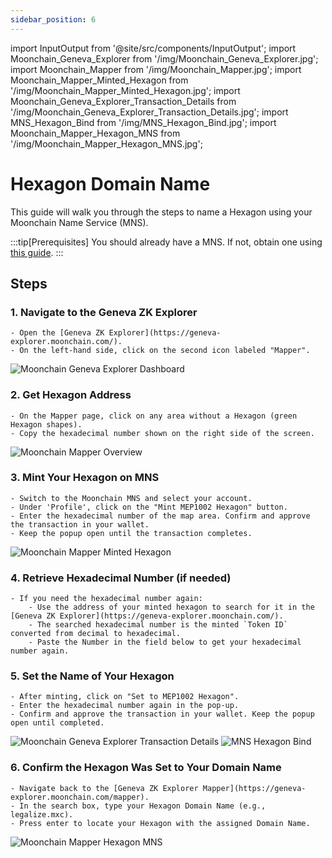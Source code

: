 ```yaml
---
sidebar_position: 6
---
```

import InputOutput from '@site/src/components/InputOutput';
import Moonchain_Geneva_Explorer from '/img/Moonchain_Geneva_Explorer.jpg';
import Moonchain_Mapper from '/img/Moonchain_Mapper.jpg';
import Moonchain_Mapper_Minted_Hexagon from '/img/Moonchain_Mapper_Minted_Hexagon.jpg';
import Moonchain_Geneva_Explorer_Transaction_Details from '/img/Moonchain_Geneva_Explorer_Transaction_Details.jpg';
import MNS_Hexagon_Bind from '/img/MNS_Hexagon_Bind.jpg';
import Moonchain_Mapper_Hexagon_MNS from '/img/Moonchain_Mapper_Hexagon_MNS.jpg';

# Hexagon Domain Name

This guide will walk you through the steps to name a Hexagon using your Moonchain Name Service (MNS).

:::tip[Prerequisites]
You should already have a MNS. If not, obtain one using [this guide](./Moonchain-Name-Service).
:::

## Steps

### 1. Navigate to the Geneva ZK Explorer
    - Open the [Geneva ZK Explorer](https://geneva-explorer.moonchain.com/).
    - On the left-hand side, click on the second icon labeled "Mapper".

<img src={Moonchain_Geneva_Explorer} alt="Moonchain Geneva Explorer Dashboard" class="full-width-image" />

### 2. Get Hexagon Address
    - On the Mapper page, click on any area without a Hexagon (green Hexagon shapes).
    - Copy the hexadecimal number shown on the right side of the screen.

<img src={Moonchain_Mapper} alt="Moonchain Mapper Overview" class="full-width-image" />

### 3. Mint Your Hexagon on MNS
    - Switch to the Moonchain MNS and select your account.
    - Under 'Profile', click on the "Mint MEP1002 Hexagon" button.
    - Enter the hexadecimal number of the map area. Confirm and approve the transaction in your wallet.
    - Keep the popup open until the transaction completes.

<img src={Moonchain_Mapper_Minted_Hexagon} alt="Moonchain Mapper Minted Hexagon" class="full-width-image" />

### 4. Retrieve Hexadecimal Number (if needed)
    - If you need the hexadecimal number again:
        - Use the address of your minted hexagon to search for it in the [Geneva ZK Explorer](https://geneva-explorer.moonchain.com/).
        - The searched hexadecimal number is the minted `Token ID` converted from decimal to hexadecimal.
        - Paste the Number in the field below to get your hexadecimal number again.

<InputOutput />

### 5. Set the Name of Your Hexagon
    - After minting, click on "Set to MEP1002 Hexagon".
    - Enter the hexadecimal number again in the pop-up.
    - Confirm and approve the transaction in your wallet. Keep the popup open until completed.
<img src={Moonchain_Geneva_Explorer_Transaction_Details} alt="Moonchain Geneva Explorer Transaction Details" class="full-width-image" />
<img src={MNS_Hexagon_Bind} alt="MNS Hexagon Bind" class="full-width-image" />

### 6. Confirm the Hexagon Was Set to Your Domain Name
    - Navigate back to the [Geneva ZK Explorer Mapper](https://geneva-explorer.moonchain.com/mapper).
    - In the search box, type your Hexagon Domain Name (e.g., legalize.mxc).
    - Press enter to locate your Hexagon with the assigned Domain Name.

<img src={Moonchain_Mapper_Hexagon_MNS} alt="Moonchain Mapper Hexagon MNS" class="full-width-image" />
